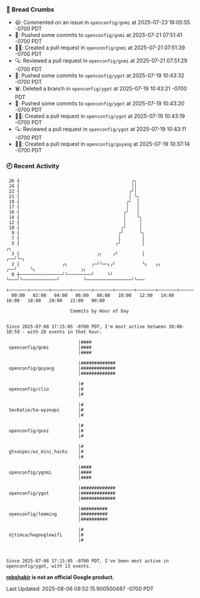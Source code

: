 ### 🍞 Bread Crumbs

 * 😃: Commented on an issue in `openconfig/gnmi` at 2025-07-23 16:05:55 -0700 PDT
 * 🚢: Pushed some commits to `openconfig/gnmi` at 2025-07-21 07:51:41 -0700 PDT
 * ✍🏼: Created a pull request in `openconfig/gnmi` at 2025-07-21 07:51:39 -0700 PDT
 * 🔍: Reviewed a pull request in  `openconfig/gnmi` at 2025-07-21 07:51:29 -0700 PDT
 * 🚢: Pushed some commits to `openconfig/ygot` at 2025-07-19 10:43:32 -0700 PDT
 * 🗑: Deleted a branch in `openconfig/ygot` at 2025-07-19 10:43:21 -0700 PDT
 * 🚢: Pushed some commits to `openconfig/ygot` at 2025-07-19 10:43:20 -0700 PDT
 * ✍🏼: Created a pull request in `openconfig/ygot` at 2025-07-19 10:43:19 -0700 PDT
 * 🔍: Reviewed a pull request in  `openconfig/ygot` at 2025-07-19 10:43:11 -0700 PDT
 * ✍🏼: Created a pull request in `openconfig/goyang` at 2025-07-19 10:37:14 -0700 PDT

### 🕘 Recent Activity
```
 26 ┼                                          ╭╮
 24 ┤                                          ││
 22 ┤                                         ╭╯│
 21 ┤                                         │ ╰╮
 19 ┤                                        ╭╯  │
 17 ┤                                        │   │
 16 ┤                                       ╭╯   │
 14 ┤                                       │    ╰╮
 12 ┤                                       │     │
 10 ┤                                      ╭╯     │
  9 ┤                                     ╭╯      ╰╮
  7 ┤                                     │        │
  5 ┤                                    ╭╯        │                         ╭╮
  3 ┤                             ╭╮    ╭╯         │                      ╭──╯╰─╮
  2 ┤                ╭╮         ╭─╯╰──╮╭╯          ╰╮   ╭╮             ╭──╯     ╰╮                 ╭╮
  0 ┼────────────────╯╰─────────╯     ╰╯            ╰───╯╰─────────────╯         ╰─────────────────╯╰───
    +───────+───────+───────+───────+───────+───────+───────+───────+───────+───────+───────+───────+────
  00:00   02:00   04:00   06:00   08:00   10:00   12:00   14:00   16:00   18:00   20:00   22:00   00:00   

						Commits by Hour of Day


Since 2025-07-08 17:15:05 -0700 PDT, I'm most active between 10:00-10:59 - with 26 events in that hour.

```



```
                           |####
 openconfig/gnmi           |####
                           |####

                           |#############
 openconfig/goyang         |#############
                           |#############

                           |#
 openconfig/clio           |#
                           |#

                           |#
 SecKatie/ha-wyzeapi       |#
                           |#

                           |#
 openconfig/gnoi           |#
                           |#

                           |#
 gtxaspec/wz_mini_hacks    |#
                           |#

                           |####
 openconfig/ygnmi          |####
                           |####

                           |#############
 openconfig/ygot           |#############
                           |#############

                           |##########
 openconfig/lemming        |##########
                           |##########

                           |#
 djtimca/hagooglewifi      |#
                           |#



Since 2025-07-08 17:15:05 -0700 PDT, I've been most active in openconfig/ygot, with 13 events.

```
**[robshakir](mailto:robjs@google.com) is not an official Google product.**  


Last Updated: 2025-08-06 09:52:15.900500487 -0700 PDT

